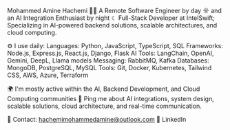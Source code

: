 Mohammed Amine Hachemi 👨‍💻
A Remote Software Engineer by day ☼ and an AI Integration Enthusiast by night ☾
Full-Stack Developer at IntelSwift;
Specializing in AI-powered backend solutions, scalable architectures, and cloud computing.

⚙️ I use daily:
Languages: Python, JavaScript, TypeScript, SQL
Frameworks: Node.js, Express.js, React.js, Django, Flask
AI Tools: LangChain, OpenAI, Gemini, DeepL, Llama models
Messaging: RabbitMQ, Kafka
Databases: MongoDB, PostgreSQL, MySQL
Tools: Git, Docker, Kubernetes, Tailwind CSS, AWS, Azure, Terraform

🌍 I'm mostly active within the AI, Backend Development, and Cloud Computing communities
💬 Ping me about AI integrations, system design, scalable solutions, cloud architecture, and real-time communication.

📩 Contact: hachemimohammedamine@outlook.com
🔗 LinkedIn
